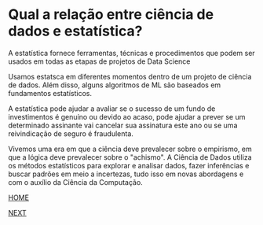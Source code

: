 # Qual a relação entre ciência de dados e estatística?

A estatística fornece ferramentas, técnicas e procedimentos que podem 
ser usados em todas as etapas de projetos de Data Science

Usamos estatsca em diferentes momentos dentro de um projeto de ciência de dados. 
Além disso, alguns algoritmos de ML são baseados em fundamentos estatísticos.

A estatística pode ajudar a avaliar se o sucesso de um fundo de investimentos é genuíno ou devido ao acaso, 
pode ajudar a prever se um determinado assinante vai cancelar sua assinatura este ano 
ou se uma reivindicação de seguro é fraudulenta.

Vivemos uma era em que a ciência deve prevalecer sobre o empirismo, em que a 
lógica deve prevalecer sobre o "achismo". 
A Ciência de Dados utiliza os métodos estatísticos para explorar e analisar dados, 
fazer inferências e buscar padrões em meio a incertezas, tudo isso em novas abordagens 
e com o auxílio da Ciência da Computação.

[HOME](/README.md)

[NEXT](/3.%20Ci%C3%AAncia%20de%20Dados%20e%20Estat%C3%ADstica/05.%20Como%20Aprender%20Estat%C3%ADstica%20para%20Ci%C3%AAncia%20Dados.md)
